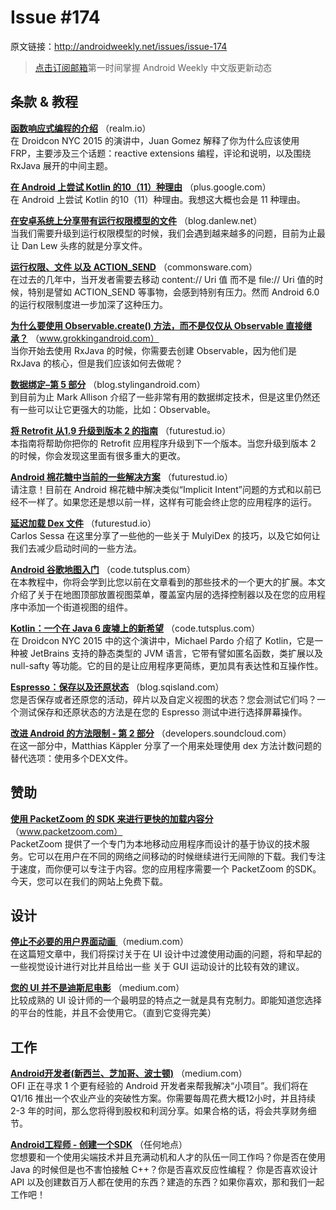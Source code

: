 # Issue #174

>
原文链接：<http://androidweekly.net/issues/issue-174>

> [点击订阅邮箱](http://tinyletter.com/androidweeklycn)第一时间掌握 Android Weekly 中文版更新动态

## 条款 & 教程

**[函数响应式编程的介绍](https://realm.io/news/droidcon-gomez-functional-reactive-programming/)**
（realm.io）  
在 Droidcon NYC 2015 的演讲中，Juan Gomez  解释了你为什么应该使用 FRP，主要涉及三个话题：reactive extensions 编程，评论和说明，以及围绕 RxJava 展开的中间主题。

**[在 Android 上尝试 Kotlin 的10（11）种理由](https://plus.google.com/+OmarMiatello/posts/jBCuqFJ8gnx)**
（plus.google.com）  
在 Android 上尝试 Kotlin 的10（11）种理由。我想这大概也会是 11 种理由。

**[在安卓系统上分享带有运行权限模型的文件](http://blog.danlew.net/2015/10/07/sharing-files-on-android-in-a-world-with-runtime-permissions/)**
（blog.danlew.net）  
当我们需要升级到运行权限模型的时候，我们会遇到越来越多的问题，目前为止最让 Dan Lew 头疼的就是分享文件。

**[运行权限、文件 以及 ACTION_SEND](https://commonsware.com/blog/2015/10/07/runtime-permissions-files-action-send.html)**
（commonsware.com）  
在过去的几年中，当开发者需要去移动 content:// Uri 值  而不是 file:// Uri 值的时候，特别是譬如 ACTION_SEND 等事物，会感到特别有压力。然而 Android 6.0 的运行权限制度进一步加深了这种压力。

**[为什么要使用 Observable.create()  方法，而不是仅仅从 Observable 直接继承？](http://www.grokkingandroid.com/why-use-observable-create-and-not-just-inherit-from-observable/)**
（www.grokkingandroid.com）  
当你开始去使用 RxJava 的时候，你需要去创建 Observable，因为他们是 RxJava 的核心，但是我们应该如何去做呢？

**[数据绑定–第 5 部分](https://blog.stylingandroid.com/data-binding-part-5/)**
（blog.stylingandroid.com）  
到目前为止 Mark Allison 介绍了一些非常有用的数据绑定技术，但是这里仍然还有一些可以让它更强大的功能，比如：Observable。

**[将 Retrofit 从1.9 升级到版本 2 的指南](https://futurestud.io/blog/retrofit-2-upgrade-guide-from-1-9/)**
（futurestud.io）  
本指南将帮助你把你的 Retrofit 应用程序升级到下一个版本。当您升级到版本 2 的时候，你会发现这里面有很多重大的更改。

**[Android 棉花糖中当前的一些解决方案](https://futurestud.io/blog/retrofit-2-upgrade-guide-from-1-9/)**
（futurestud.io）  
请注意！目前在 Android 棉花糖中解决类似“Implicit Intent”问题的方式和以前已经不一样了。如果您还是想以前一样，这样有可能会终止您的应用程序的运行。

**[延迟加载 Dex 文件](https://medium.com/@Macarse/lazy-loading-dex-files-d41f6f37df0e)**
（futurestud.io）  
Carlos Sessa 在这里分享了一些他的一些关于 MulyiDex 的技巧，以及它如何让我们去减少启动时间的一些方法。

**[Android 谷歌地图入门](http://code.tutsplus.com/tutorials/getting-started-with-google-maps-for-android-intermediate--cms-24739)**
（code.tutsplus.com）  
在本教程中，你将会学到比您以前在文章看到的那些技术的一个更大的扩展。本文介绍了关于在地图顶部放置视图菜单，覆盖室内层的选择控制器以及在您的应用程序中添加一个街道视图的组件。

**[Kotlin：一个在 Java 6 废墟上的新希望](http://code.tutsplus.com/tutorials/getting-started-with-google-maps-for-android-intermediate--cms-24739)**
（code.tutsplus.com）  
在 Droidcon NYC 2015 中的这个演讲中，Michael Pardo 介绍了 Kotlin，它是一种被 JetBrains 支持的静态类型的 JVM 语言，它带有譬如匿名函数，类扩展以及 null-safty 等功能。它的目的是让应用程序更简练，更加具有表达性和互操作性。

**[Espresso：保存以及还原状态](http://blog.sqisland.com/2015/10/espresso-save-and-restore-state.html)**
（blog.sqisland.com）  
您是否保存或者还原您的活动，碎片以及自定义视图的状态？您会测试它们吗？一个测试保存和还原状态的方法是在您的 Espresso 测试中进行选择屏幕操作。

**[改进 Android 的方法限制 - 第 2 部分](https://developers.soundcloud.com/blog/congratulations-you-have-a-lot-of-code-remedying-androids-method-limit-part-2)**
（developers.soundcloud.com）  
在这一部分中，Matthias Käppler  分享了一个用来处理使用 dex 方法计数问题的替代选项：使用多个DEX文件。

## 赞助

**[使用 PacketZoom 的 SDK 来进行更快的加载内容分](https://www.packetzoom.com/?ref=androidweekly)**
（www.packetzoom.com）  
PacketZoom 提供了一个专门为本地移动应用程序而设计的基于协议的技术服务。它可以在用户在不同的网络之间移动的时候继续进行无间隙的下载。我们专注于速度，而你便可以专注于内容。您的应用程序需要一个 PacketZoom 的SDK。今天，您可以在我们的网站上免费下载。

## 设计

**[停止不必要的用户界面动画 ](https://medium.com/@sophie_paxtonUX/stop-gratuitous-ui-animation-9ece9aa9eb97)**
（medium.com）  
在这篇短文章中，我们将探讨关于在 UI 设计中过渡使用动画的问题，将和早起的一些视觉设计进行对比并且给出一些 关于 GUI 运动设计的比较有效的建议。

**[您的 UI 并不是迪斯尼电影](https://medium.com/@sophie_paxtonUX/your-ui-isn-t-a-disney-movie-703f7fbd24d2)**
（medium.com）  
比较成熟的 UI 设计师的一个最明显的特点之一就是具有克制力。即能知道您选择的平台的性能，并且不会使用它。（直到它变得完美）

## 工作

**[Android开发者(新西兰、芝加哥、波士顿)](http://www.onfarminnovations.com/)**
（medium.com）  
OFI 正在寻求 1 个更有经验的 Android 开发者来帮我解决“小项目”。我们将在Q1/16 推出一个农业产业的突破性方案。你需要每周花费大概12小时，并且持续 2-3 年的时间，那么您将得到股权和利润分享。如果合格的话，将会共享财务细节。

**[Android工程师 - 创建一个SDK](https://pspdfkit.com/jobs/#android)**
（任何地点）  
您想要和一个使用尖端技术并且充满动机和人才的队伍一同工作吗？你是否在使用 Java 的时候但是也不害怕接触 C++？你是否喜欢反应性编程？ 你是否喜欢设计 API 以及创建数百万人都在使用的东西？建造的东西？如果你喜欢，那和我们一起工作吧！















